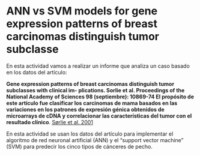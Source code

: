 # ANN vs SVM models for gene expression patterns of breast carcinomas distinguish tumor subclasse

En esta actividad vamos a realizar un informe que analiza un caso basado en los datos del artículo:

**Gene expression patterns of breast carcinomas distinguish tumor subclasses with clinical im- plications. Sorlie et al. Proceedings of the National Academy of Sciences 98 (septiembre): 10869-74
El propósito de este artículo fue clasificar los carcinomas de mama basados en las variaciones en los patrones de expresión génica obtenidos de microarrays de cDNA y correlacionar las características del tumor con el resultado clínico**. [Sørlie et al. 2001](https://www.ncbi.nlm.nih.gov/pubmed/11553815)

En esta actividad se usan los datos del artículo para implementar el algoritmo de red neuronal artificial (ANN) y el “support vector machine” (SVM) para predecir los cinco tipos de cánceres de pecho.
